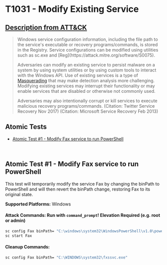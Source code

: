 # T1031 - Modify Existing Service
## [Description from ATT&CK](https://attack.mitre.org/wiki/Technique/T1031)
<blockquote>Windows service configuration information, including the file path to the service's executable or recovery programs/commands, is stored in the Registry. Service configurations can be modified using utilities such as sc.exe and [Reg](https://attack.mitre.org/software/S0075).

Adversaries can modify an existing service to persist malware on a system by using system utilities or by using custom tools to interact with the Windows API. Use of existing services is a type of [Masquerading](https://attack.mitre.org/techniques/T1036) that may make detection analysis more challenging. Modifying existing services may interrupt their functionality or may enable services that are disabled or otherwise not commonly used.

Adversaries may also intentionally corrupt or kill services to execute malicious recovery programs/commands. (Citation: Twitter Service Recovery Nov 2017) (Citation: Microsoft Service Recovery Feb 2013)</blockquote>

## Atomic Tests

- [Atomic Test #1 - Modify Fax service to run PowerShell](#atomic-test-1---modify-fax-service-to-run-powershell)


<br/>

## Atomic Test #1 - Modify Fax service to run PowerShell
This test will temporarily modify the service Fax by changing the binPath to PowerShell
and will then revert the binPath change, restoring Fax to its original state.

**Supported Platforms:** Windows



#### Attack Commands: Run with `command_prompt`!  Elevation Required (e.g. root or admin) 


```cmd
sc config Fax binPath= "C:\windows\system32\WindowsPowerShell\v1.0\powershell.exe -noexit -c \"write-host 'T1031 Test'\""
sc start Fax
```

#### Cleanup Commands:
```cmd
sc config Fax binPath= "C:\WINDOWS\system32\fxssvc.exe"
```





<br/>

